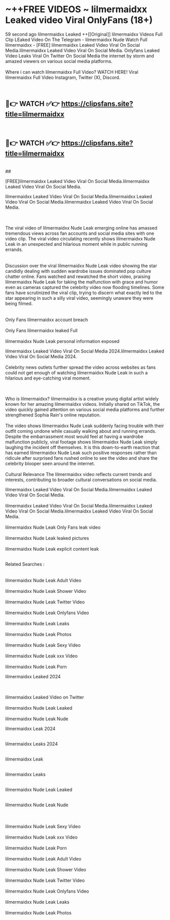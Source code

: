# ~++FREE VIDEOS ~ lilmermaidxx Leaked video Viral OnlyFans (18+)<br>


59 second ago lilmermaidxx Leaked ++[[Original]] lilmermaidxx Videos Full Clip LEaked Video On The Telegram  - lilmermaidxx Nude  Watch Full lilmermaidxx - [FREE] lilmermaidxx Leaked Video Viral On Social Media.lilmermaidxx Leaked Video Viral On Social Media.   Onlyfans Leaked Video Leaks Viral On Twitter On Social Media the internet by storm and amazed viewers on various social media platforms. <br><br>
Where i can watch lilmermaidxx Full Video? WATCH HERE! Viral lilmermaidxx Full Video Instagram, Twitter (X), Discord. <br>


 <br>

##  🔴👉 WATCH ✅👉  <a href="https://clipsfans.site?title=lilmermaidxx&ref=git">https://clipsfans.site?title=lilmermaidxx</a> <br>
  <br>

##  🔴👉 WATCH ✅👉  <a href="https://clipsfans.site?title=lilmermaidxx&ref=git">https://clipsfans.site?title=lilmermaidxx</a> <br>
  <br>
  ##



[FREE]lilmermaidxx Leaked Video Viral On Social Media.lilmermaidxx Leaked Video Viral On Social Media. <br>

lilmermaidxx Leaked Video Viral On Social Media.lilmermaidxx Leaked Video Viral On Social Media.lilmermaidxx Leaked Video Viral On Social Media. <br>


  <br>

  <br>
The viral video of lilmermaidxx Nude Leak emerging online has amassed tremendous views across fan accounts and social media sites with one video clip. The viral video circulating recently shows lilmermaidxx Nude Leak in an unexpected and hilarious moment while in public running errands.<br>
<br>


<br>
Discussion over the viral lilmermaidxx Nude Leak video showing the star candidly dealing with sudden wardrobe issues dominated pop culture chatter online. Fans watched and rewatched the short video, praising lilmermaidxx Nude Leak for taking the malfunction with grace and humor even as cameras captured the celebrity video now flooding timelines. Some fans have scrutinized the viral clip, trying to discern what exactly led to the star appearing in such a silly viral video, seemingly unaware they were being filmed.<br>
<br>
<br> 
Only Fans lilmermaidxx account breach<br>
<br>
Only Fans lilmermaidxx leaked Full <br>
<br>
lilmermaidxx Nude Leak personal information exposed<br>

lilmermaidxx Leaked Video Viral On Social Media 2024.lilmermaidxx Leaked Video Viral On Social Media 2024. <br>
<br>
Celebrity news outlets further spread the video across websites as fans could not get enough of watching lilmermaidxx Nude Leak in such a hilarious and eye-catching viral moment.<br>
<br>

<br>
Who is lilmermaidxx? lilmermaidxx is a creative young digital artist widely known for her amazing lilmermaidxx videos. Initially shared on TikTok, the video quickly gained attention on various social media platforms and further strengthened Sophia Rain's online reputation.<br>
<br>
The video shows lilmermaidxx Nude Leak suddenly facing trouble with their outfit coming undone while casually walking about and running errands. Despite the embarrassment most would feel at having a wardrobe malfunction publicly, viral footage shows lilmermaidxx Nude Leak simply laughing the incident off themselves. It is this down-to-earth reaction that has earned lilmermaidxx Nude Leak such positive responses rather than ridicule after surprised fans rushed online to see the video and share the celebrity blooper seen around the internet.<br>
<br>
Cultural Relevance The lilmermaidxx video reflects current trends and interests, contributing to broader cultural conversations on social media.<br>

lilmermaidxx Leaked Video Viral On Social Media.lilmermaidxx Leaked Video Viral On Social Media.<br>
<br>
lilmermaidxx Leaked Video Viral On Social Media.lilmermaidxx Leaked Video Viral On Social Media.lilmermaidxx Leaked Video Viral On Social Media.<br>
<br>
lilmermaidxx Nude Leak Only Fans leak video<br>
<br>
lilmermaidxx Nude Leak leaked pictures<br>
<br>
lilmermaidxx Nude Leak explicit content leak<br>


<br>
Related Searches :<br>
<br>

<br>
lilmermaidxx Nude Leak Adult Video<br>
<br>
lilmermaidxx Nude Leak Shower Video<br>
<br>
lilmermaidxx Nude Leak Twitter Video<br>
<br>
lilmermaidxx Nude Leak Onlyfans Video<br>
<br>
lilmermaidxx Nude Leak Leaks<br>
<br>
lilmermaidxx Nude Leak Photos<br>

<br>
lilmermaidxx Nude Leak Sexy Video<br>
<br>
lilmermaidxx Nude Leak xxx Video<br>
<br>
lilmermaidxx Nude Leak Porn<br>

lilmermaidxx  Leaked 2024 <br> <br>
<br>

lilmermaidxx Leaked Video on Twitter <br>
<br>
lilmermaidxx Nude Leak Leaked<br>
<br>
lilmermaidxx Nude Leak Nude<br>


lilmermaidxx  Leak 2024 <br> <br>



lilmermaidxx  Leaks 2024 <br> <br>



 
lilmermaidxx  Leak<br> <br>



lilmermaidxx  Leaks<br> <br>


lilmermaidxx Nude Leak Leaked<br> <br>

lilmermaidxx Nude Leak Nude<br> <br>
<br> <br>
lilmermaidxx Nude Leak Sexy Video
<br> <br>
lilmermaidxx Nude Leak xxx Video
<br> <br>
lilmermaidxx Nude Leak Porn
<br> <br>
lilmermaidxx Nude Leak Adult Video
<br> <br>
lilmermaidxx Nude Leak Shower Video
<br> <br>
lilmermaidxx Nude Leak Twitter Video
<br> <br>
lilmermaidxx Nude Leak Onlyfans Video
<br> <br>
lilmermaidxx Nude Leak Leaks
<br> <br>
lilmermaidxx Nude Leak Photos






</p>




 



</p>










